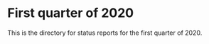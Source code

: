 First quarter of 2020
=====================

This is the directory for status reports for the first quarter of 2020.
